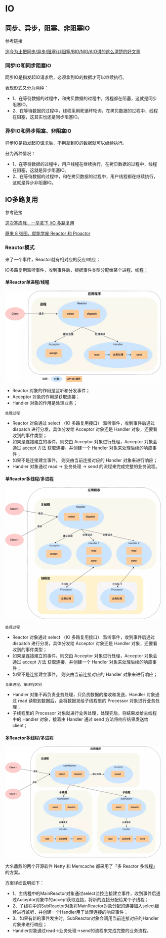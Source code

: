 # IO

## 同步、异步，阻塞、非阻塞IO

参考链接

[迄今为止把同步/异步/阻塞/非阻塞/BIO/NIO/AIO讲的这么清楚的好文章](https://mp.weixin.qq.com/s/EVequWGVMWV5Ki2llFzdHg)

### 同步IO和同步阻塞IO

同步IO是指发起IO请求后，必须拿到IO的数据才可以继续执行。

表现形式又分为两种：

* 1、在等待数据的过程中，和拷贝数据的过程中，线程都在阻塞，这就是同步阻塞IO。
* 2、在等待数据的过程中，线程采用死循环轮询，在拷贝数据的过程中，线程在阻塞，这其实也还是同步阻塞IO。

### 异步IO和异步阻塞、非阻塞IO

异步IO是指发起IO请求后，不用拿到IO的数据就可以继续执行。

分为两种情况：

* 1、在等待数据的过程中，用户线程在继续执行，在拷贝数据的过程中，线程在阻塞，这就是异步阻塞IO。
* 2、在等待数据的过程中，和在拷贝数据的过程中，用户线程都在继续执行，这就是异步非阻塞IO。

## IO多路复用

参考链接

[这次答应我，一举拿下 I/O 多路复用](https://mp.weixin.qq.com/s?__biz=MzUxODAzNDg4NQ==&mid=2247489558&idx=1&sn=7a96604032d28b8843ca89cb8c129154&scene=21#wechat_redirect)

[原来 8 张图，就能学废 Reactor 和 Proactor](https://mp.weixin.qq.com/s/px6-YnPEUCEqYIp_YHhDzg)

### Reactor模式

来了一个事件，Reactor就有相对应的反应/响应；

IO多路复用监听事件，收到事件后，根据事件类型分配给某个进程、线程；

#### 单Reactor单进程/线程

![562e98fe28cfde6de9fc20c56980cc3d_640_wx_fmt=png&tp=webp&wxfrom=5&wx_lazy=1&wx_co=1](img\562e98fe28cfde6de9fc20c56980cc3d_640_wx_fmt=png&tp=webp&wxfrom=5&wx_lazy=1&wx_co=1.webp)

- Reactor 对象的作用是监听和分发事件；
- Acceptor 对象的作用是获取连接；
- Handler 对象的作用是处理业务；

`处理过程`

- Reactor 对象通过 select （IO 多路复用接口） 监听事件，收到事件后通过 dispatch 进行分发，具体分发给 Acceptor 对象还是 Handler 对象，还要看收到的事件类型；
- 如果是连接建立的事件，则交由 Acceptor 对象进行处理，Acceptor 对象会通过 accept 方法 获取连接，并创建一个 Handler 对象来处理后续的响应事件；
- 如果不是连接建立事件， 则交由当前连接对应的 Handler 对象来进行响应；
- Handler 对象通过 read -> 业务处理 -> send 的流程来完成完整的业务流程。

#### 单Reactor多线程/多进程

![dd85dd259cb6bf168f9428448c9b38a8_640_wx_fmt=png&tp=webp&wxfrom=5&wx_lazy=1&wx_co=1](img\dd85dd259cb6bf168f9428448c9b38a8_640_wx_fmt=png&tp=webp&wxfrom=5&wx_lazy=1&wx_co=1.webp)

`处理过程`

- Reactor 对象通过 select （IO 多路复用接口） 监听事件，收到事件后通过 dispatch 进行分发，具体分发给 Acceptor 对象还是 Handler 对象，还要看收到的事件类型；
- 如果是连接建立的事件，则交由 Acceptor 对象进行处理，Acceptor 对象会通过 accept 方法 获取连接，并创建一个 Handler 对象来处理后续的响应事件；
- 如果不是连接建立事件， 则交由当前连接对应的 Handler 对象来进行响应；

`与单进程、单线程区别`

- Handler 对象不再负责业务处理，只负责数据的接收和发送，Handler 对象通过 read 读取到数据后，会将数据发给子线程里的 Processor 对象进行业务处理；
- 子线程里的 Processor 对象就进行业务处理，处理完后，将结果发给主线程中的 Handler 对象，接着由 Handler 通过 send 方法将响应结果发送给 client；

#### 多Reactor多线程/多进程

![82a33915f4b3ab332cedf24a0e50fbb9_640_wx_fmt=png&tp=webp&wxfrom=5&wx_lazy=1&wx_co=1](img\82a33915f4b3ab332cedf24a0e50fbb9_640_wx_fmt=png&tp=webp&wxfrom=5&wx_lazy=1&wx_co=1.webp)

大名鼎鼎的两个开源软件 Netty 和 Memcache 都采用了「多 Reactor 多线程」的方案。

方案详细说明如下：

* 1、主线程中的MainReactor对象通过select监控连接建立事件，收到事件后通过Acceptor对象中的accept获取连接，将新的连接分配给某个子线程；
* 2、子线程中的SubReactor对象将MainReactor对象分配的连接加入select继续进行监听，并创建一个Handler用于处理连接的响应事件；
* 3、如果有新的事件发生时，SubReactor对象会调用当前连接对应的Handler对象来进行响应；
* Handler对象通过read->业务处理->send的流程来完成完整的业务流程。